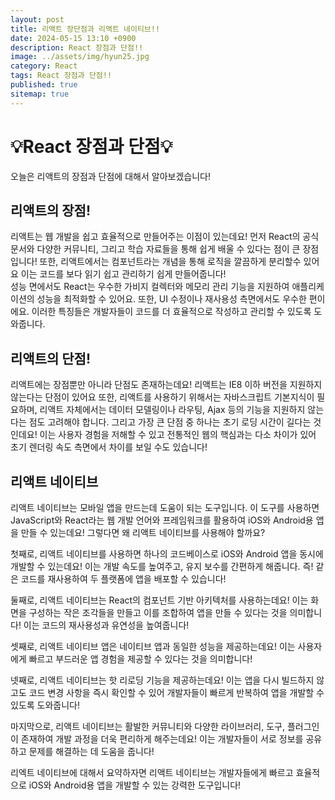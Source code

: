 ```yaml
---
layout: post
title: 리액트 장단점과 리액트 네이티브!!
date: 2024-05-15 13:10 +0900
description: React 장점과 단점!!
image: ../assets/img/hyun25.jpg
category: React
tags: React 장점과 단점!!
published: true
sitemap: true
---
```


# 💡React 장점과 단점💡

오늘은 리액트의 장점과 단점에 대해서 알아보겠습니다!

## 리액트의 장점!

리액트는 웹 개발을 쉽고 효율적으로 만들어주는 이점이 있는데요! 먼저 React의 공식 문서와 다양한 커뮤니티, 그리고 학습 자료들을 통해 쉽게 배울 수 있다는 점이 큰 장점입니다! 또한, 리액트에서는 컴포넌트라는 개념을 통해 로직을 깔끔하게 분리할수 있어요 이는 코드를 보다 읽기 쉽고 관리하기 쉽게 만들어줍니다!<br>
성능 면에서도 React는 우수한 가비지 컬렉터와 메모리 관리 기능을 지원하여 애플리케이션의 성능을 최적화할 수 있어요. 또한, UI 수정이나 재사용성 측면에서도 우수한 편이에요. 이러한 특징들은 개발자들이 코드를 더 효율적으로 작성하고 관리할 수 있도록 도와줍니다.

## 리액트의 단점!

리액트에는 장점뿐만 아니라 단점도 존재하는데요! 리액트는 IE8 이하 버전을 지원하지 않는다는 단점이 있어요 또한, 리액트를 사용하기 위해서는 자바스크립트 기본지식이 필요하며, 리액트 자체에서는 데이터 모델링이나 라우팅, Ajax 등의 기능을 지원하지 않는다는 점도 고려해야 합니다. 그리고 가장 큰 단점 중 하나는 초기 로딩 시간이 길다는 것인데요! 이는 사용자 경험을 저해할 수 있고 전통적인 웹의 핵심과는 다소 차이가 있어 초기 렌더링 속도 측면에서 차이를 보일 수도 있습니다! 

## 리액트 네이티브

리액트 네이티브는 모바일 앱을 만드는데 도움이 되는 도구입니다. 이 도구를 사용하면 JavaScript와 React라는 웹 개발 언어와 프레임워크를 활용하여 iOS와 Android용 앱을 만들 수 있는데요! 그렇다면 왜 리액트 네이티브를 사용해야 할까요?

첫째로, 리액트 네이티브를 사용하면 하나의 코드베이스로 iOS와 Android 앱을 동시에 개발할 수 있는데요! 이는 개발 속도를 높여주고, 유지 보수를 간편하게 해줍니다. 즉! 같은 코드를 재사용하여 두 플랫폼에 앱을 배포할 수 있습니다!

둘째로, 리액트 네이티브는 React의 컴포넌트 기반 아키텍처를 사용하는데요! 이는 화면을 구성하는 작은 조각들을 만들고 이를 조합하여 앱을 만들 수 있다는 것을 의미합니다! 이는 코드의 재사용성과 유연성을 높여줍니다!

셋째로, 리액트 네이티브 앱은 네이티브 앱과 동일한 성능을 제공하는데요! 이는 사용자에게 빠르고 부드러운 앱 경험을 제공할 수 있다는 것을 의미합니다!

넷째로, 리액트 네이티브는 핫 리로딩 기능을 제공하는데요! 이는 앱을 다시 빌드하지 않고도 코드 변경 사항을 즉시 확인할 수 있어 개발자들이 빠르게 반복하여 앱을 개발할 수 있도록 도와줍니다!

마지막으로, 리액트 네이티브는 활발한 커뮤니티와 다양한 라이브러리, 도구, 플러그인이 존재하여 개발 과정을 더욱 편리하게 해주는데요! 이는 개발자들이 서로 정보를 공유하고 문제를 해결하는 데 도움을 줍니다!

리엑트 네이티브에 대해서 요약하자면 리액트 네이티브는 개발자들에게 빠르고 효율적으로 iOS와 Android용 앱을 개발할 수 있는 강력한 도구입니다!
